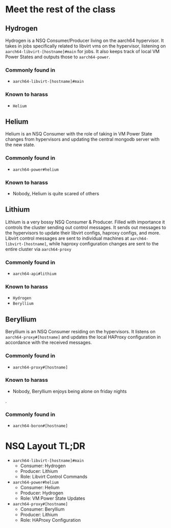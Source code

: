 # Meet the rest of the class

## Hydrogen 
Hydrogen is a NSQ Consumer/Producer living on the aarch64 hypervisor. It takes in jobs specifically related to libvirt vms on the hypervisor, listening on `aarch64-libvirt-[hostname]#main` for jobs. It also keeps track of local VM Power States and outputs those to `aarch64-power`. 
### Commonly found in
* `aarch64-libvirt-[hostname]#main`
### Known to harass
* `Helium`

## Helium
Helium is an NSQ Consumer with the role of taking in VM Power State changes from hypervisors and updating the central mongodb server with the new state.

### Commonly found in
* `aarch64-power#helium`
### Known to harass
* Nobody, Helium is quite scared of others

## Lithium
Lithium is a very bossy NSQ Consumer & Producer. Filled with importance it controls the cluster sending out control messages. It sends out messages to the hypervisors to update their libvirt configs, haproxy configs, and more. Libvirt control messages are sent to individual machines at `aarch64-libvirt-[hostname]`, while haproxy configuration changes are sent to the entire cluster via `aarch64-proxy` 
### Commonly found in
* `aarch64-api#lithium`
### Known to harass
* `Hydrogen`
* `Beryllium`

## Beryllium
Beryllium is an NSQ Consumer residing on the hypervisors. It listens on `aarch64-proxy#[hostname]` and updates the local HAProxy configuration in accordance with the received messages.
### Commonly found in
* `aarch64-proxy#[hostname]`
### Known to harass
* Nobody, Beryllium enjoys being alone on friday nights

.
### Commonly found in
* `aarch64-boron#[hostname]`

# NSQ Layout TL;DR
* `aarch64-libvirt-[hostname]#main` 
    * Consumer: Hydrogen
    * Producer: Lithium
    * Role: Libvirt Control Commands
* `aarch64-power#helium`
    * Consumer: Helium
    * Producer: Hydrogen
    * Role: VM Power State Updates
* `aarch64-proxy#[hostname]`
    * Consumer: Beryllium
    * Producer: Lithium
    * Role: HAProxy Configuration